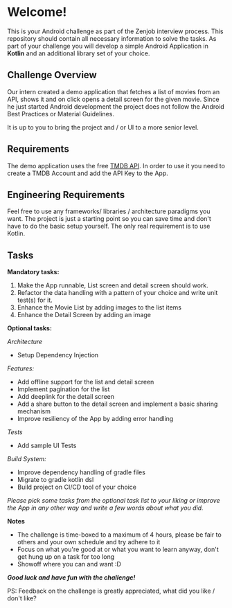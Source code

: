 Welcome!
===================


This is your Android challenge as part of the Zenjob interview process. This repository should contain all necessary information to solve the tasks. 
As part of your challenge you will develop a simple Android Application in **Kotlin** and an additional library set of your choice.


Challenge Overview
-------------

Our intern created a demo application that fetches a list of movies from an API, shows it and on click opens 
a detail screen for the given movie. Since he just started Android development the project does not follow the 
Android Best Practices or Material Guidelines. 

It is up to you to bring the project and / or UI to a more senior level.

Requirements
-------------

The demo application uses the free [TMDB API](https://developers.themoviedb.org/3). In order to use it you need to create a TMDB Account and add the API Key to the App.


Engineering Requirements
-------------

Feel free to use any frameworks/ libraries / architecture paradigms you want. The project is just a starting point so you can save time and don't have to 
do the basic setup yourself. The only real requirement is to use Kotlin.




Tasks
-------------

**Mandatory tasks:**
1. Make the App runnable, List screen and detail screen should work.
2. Refactor the data handling with a pattern of your choice and write unit test(s) for it.
3. Enhance the Movie List by adding images to the list items
4. Enhance the Detail Screen by adding an image
    
**Optional tasks:** 

*Architecture*
- Setup Dependency Injection

*Features:*
- Add offline support for the list and detail screen
- Implement pagination for the list
- Add deeplink for the detail screen
- Add a share button to the detail screen and implement a basic sharing mechanism
- Improve resiliency of the App by adding error handling

*Tests*
- Add sample UI Tests

*Build System:*
- Improve dependency handling of gradle files
- Migrate to gradle kotlin dsl
- Build project on CI/CD tool of your choice


*Please pick some tasks from the optional task list to your liking or improve the App in any other way and write a few words about what you did.*

**Notes**
- The challenge is time-boxed to a maximum of 4 hours, please be fair to others and your own schedule and try adhere to it
- Focus on what you're good at or what you want to learn anyway, don't get hung up on a task for too long
- Showoff where you can and want :D 

***Good luck and have fun with the challenge!***


PS: Feedback on the challenge is greatly appreciated, what did you like / don't like?
